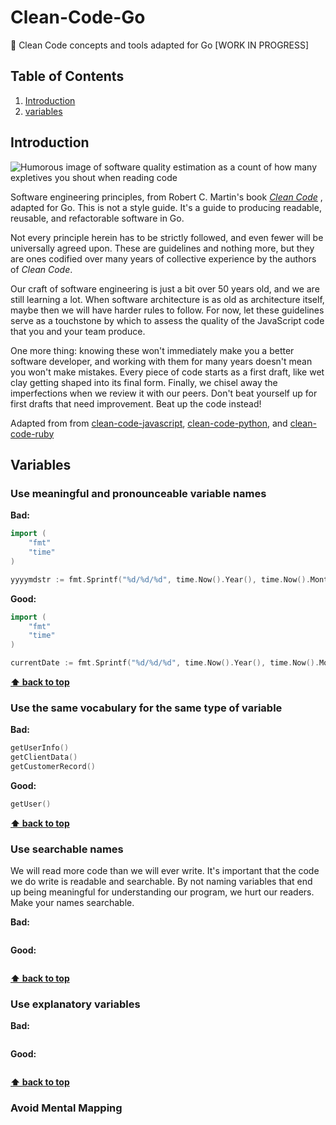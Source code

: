 # Clean-Code-Go
🛁 Clean Code concepts and tools adapted for Go [WORK IN PROGRESS] 

## Table of Contents

1. [Introduction](#introduction)
2. [variables](#variables)

## Introduction

![Humorous image of software quality estimation as a count of how many expletives
you shout when reading code](https://www.osnews.com/images/comics/wtfm.jpg)

Software engineering principles, from Robert C. Martin's book
[*Clean
Code*](https://www.amazon.com/Clean-Code-Handbook-Software-Craftsmanship/dp/0132350882)
, adapted for Go. This is not a style guide. It's a guide to producing
readable, reusable, and refactorable software in Go.

Not every principle herein has to be strictly followed, and even fewer will be
universally agreed upon. These are guidelines and nothing more, but they are
ones codified over many years of collective experience by the authors of *Clean
Code*.

Our craft of software engineering is just a bit over 50 years old, and we are still learning a lot. When software architecture is as old as architecture itself, maybe then we will have harder rules to follow. For now, let these guidelines serve as a touchstone by which to assess the quality of the JavaScript code that you and your team produce.

One more thing: knowing these won't immediately make you a better software developer, and working with them for many years doesn't mean you won't make mistakes. Every piece of code starts as a first draft, like wet clay getting shaped into its final form. Finally, we chisel away the imperfections when we review it with our peers. Don't beat yourself up for first drafts that need improvement. Beat up the code instead!

Adapted from 
from [clean-code-javascript](https://github.com/ryanmcdermott/clean-code-javascript),
[clean-code-python](https://github.com/zedr/clean-code-python),
and [clean-code-ruby](https://github.com/uohzxela/clean-code-ruby)

## **Variables**

### Use meaningful and pronounceable variable names

**Bad:**

```Go
import (
	"fmt"
	"time"
)

yyyymdstr := fmt.Sprintf("%d/%d/%d", time.Now().Year(), time.Now().Month(), time.Now().Day())
```

**Good:**

```Go
import (
	"fmt"
	"time"
)

currentDate := fmt.Sprintf("%d/%d/%d", time.Now().Year(), time.Now().Month(), time.Now().Day())
```

**[⬆ back to top](#table-of-contents)**


### Use the same vocabulary for the same type of variable

**Bad:**

```Go
getUserInfo()
getClientData()
getCustomerRecord()
```

**Good:**

```Go
getUser()
```

**[⬆ back to top](#table-of-contents)**

### Use searchable names

We will read more code than we will ever write. It's important that the code we do write is readable and searchable. By not naming variables that end up being meaningful for understanding our program, we hurt our readers. Make your names searchable.

**Bad:**

```Go
```

**Good:**

```Go
```

**[⬆ back to top](#table-of-contents)**

### Use explanatory variables

**Bad:**
```Go
```

**Good:**
```Go
```

**[⬆ back to top](#table-of-contents)**


### Avoid Mental Mapping 
